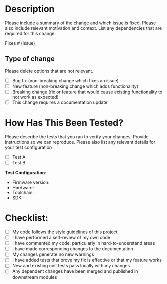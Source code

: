 # Description

Please include a summary of the change and which issue is fixed. Please 
also include relevant motivation and context. List any dependencies that 
are required for this change.

Fixes # (issue)

## Type of change

Please delete options that are not relevant.

- [ ] Bug fix (non-breaking change which fixes an issue)
- [ ] New feature (non-breaking change which adds functionality)
- [ ] Breaking change (fix or feature that would cause existing 
functionality to not work as expected)
- [ ] This change requires a documentation update

# How Has This Been Tested?

Please describe the tests that you ran to verify your changes. Provide 
instructions so we can reproduce. Please also list any relevant details 
for your test configuration

- [ ] Test A
- [ ] Test B

**Test Configuration**:
* Firmware version:
* Hardware:
* Toolchain:
* SDK:

# Checklist:

- [ ] My code follows the style guidelines of this project
- [ ] I have performed a self-review of my own code
- [ ] I have commented my code, particularly in hard-to-understand areas
- [ ] I have made corresponding changes to the documentation
- [ ] My changes generate no new warnings
- [ ] I have added tests that prove my fix is effective or that my feature 
works
- [ ] New and existing unit tests pass locally with my changes
- [ ] Any dependent changes have been merged and published in downstream 
modules
